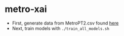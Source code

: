 # metro-xai

- First, generate data from MetroPT2.csv found [here](https://zenodo.org/records/7766691)
- Next, train models with `./train_all_models.sh`